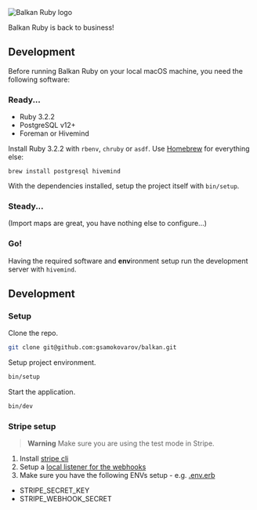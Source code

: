 <img alt="Balkan Ruby logo" src="https://2018.balkanruby.com/static/assets/balkanruby-logo.svg">

Balkan Ruby is back to business!

## Development

Before running Balkan Ruby on your local macOS machine, you need the following software:

### Ready...

- Ruby 3.2.2
- PostgreSQL v12+
- Foreman or Hivemind

Install Ruby 3.2.2 with `rbenv`, `chruby` or `asdf`. Use [Homebrew](https://brew.sh) for everything else:

```
brew install postgresql hivemind
```

With the dependencies installed, setup the project itself with `bin/setup`.

### Steady...

(Import maps are great, you have nothing else to configure...)

### Go!

Having the required software and **env**ironment setup run the development server with `hivemind`.

## Development

### Setup

Clone the repo.

```sh
git clone git@github.com:gsamokovarov/balkan.git
```

Setup project environment.

```sh
bin/setup
```

Start the application.

```sh
bin/dev
```

### Stripe setup

> **Warning**
> Make sure you are using the test mode in Stripe.

1. Install [stripe cli](https://stripe.com/docs/stripe-cli)
2. Setup a [local listener for the webhooks](https://stripe.com/docs/development/dashboard/local-listener)
3. Make sure you have the following ENVs setup - e.g. [.env.erb](./.env.erb)

- STRIPE_SECRET_KEY
- STRIPE_WEBHOOK_SECRET
